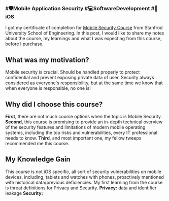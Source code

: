 ### #🛡️Mobile Application Security #💻SoftwareDevelopment #📱iOS 
I got my certificate of completion for [Mobile Security Course](https://online.stanford.edu/courses/xacs215-mobile-security) from Stanfrod University School of Engineering. 
In this post, I would like to share my notes about the course, my learnings and what I was expecting from this course, before I purchase.

## What was my motivation?
Mobile security is crucial. Should be handled properly to protect confidential and prevent exposing private data of user. Security always considered as everyone's responsibility, but at the same time we know that when everyone is responsible, no one is! 
## Why did I choose this course?
**First**, there are not much course options when the topic is Mobile Security. 
**Second**, this course is promising to provide an in-depth technical overview of the security features and limitations of modern mobile operating systems, including the top risks and vulnerabilities, every IT professional needs to know.
**Third**, and most important one, my fellow tweeps recommended me this course.

## My Knowledge Gain
This course is not iOS specific, all sort of security vulnerabilities on mobile devices, including, tablets and watches with phones, proactively mentioned with historical data/previous deficiencies.
My first learning from the course is threat definitions for Privacy and Security. **Privacy:** data and identifier leakage
**Security:** 




